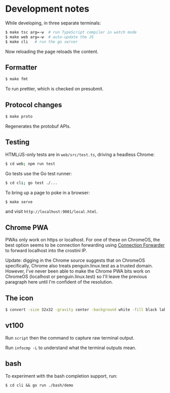 # Development notes

While developing, in three separate terminals:

```sh
$ make tsc arg=-w  # run TypeScript compiler in watch mode
$ make web arg=-w  # auto-update the JS
$ make cli   # run the go server
```

Now reloading the page reloads the content.

## Formatter

```sh
$ make fmt
```

To run prettier, which is checked on presubmit.

## Protocol changes

```sh
$ make proto
```

Regenerates the protobuf APIs.

## Testing

HTML/JS-only tests are in `web/src/test.ts`, driving a headless Chrome:

```sh
$ cd web; npm run test
```

Go tests use the Go test runner:

```sh
$ cd cli; go test ./...
```

To bring up a page to poke in a browser:

```sh
$ make serve
```

and visit `http://localhost:9001/local.html`.

## Chrome PWA

PWAs only work on https or localhost. For one of these on ChromeOS,
the best option seems to be connection forwarding using [Connection
Forwarder](https://chrome.google.com/webstore/detail/connection-forwarder/ahaijnonphgkgnkbklchdhclailflinn) to forward localhost into the crostini IP.

Update: digging in the Chrome source suggests that on ChromeOS specifically,
Chrome also treats penguin.linux.test as a trusted domain. However, I've
never been able to make the Chrome PWA bits work on ChromeOS (localhost
or penguin.linux.test) so I'll leave the previous paragraph here until
I'm confident of the resolution.

## The icon

```sh
$ convert -size 32x32 -gravity center -background white -fill black label:">" icon.png
```

## vt100

Run `script` then the command to capture raw terminal output.

Run `infocmp -L` to understand what the terminal outputs mean.

## bash

To experiment with the bash completion support, run:

```
$ cd cli && go run ./bash/demo
```
